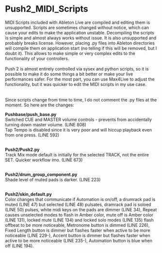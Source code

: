 # Push2_MIDI_Scripts

MIDI Scripts included with Ableton Live are compiled and editing them is unsupported. Scripts are sometimes changed without notice, which can cause your edits to make the application unstable. Decompiling the scripts is simple and almost always works without issue. It is also unsupported and probably breaks license. However, placing .py files into Ableton directories will compile them on application start (no telling if this will be removed, but I doubt it). This allows to make simple or very complex edits to the functionality of your controllers.<br/><br/>
Push 2 is almost entirely controlled via sysex and python scripts, so it is possible to make it do some things a bit better or make your live performances safer. For the most part, you can use Max4Live to adjust the functionality, but it was quicker to edit the MIDI scripts in my use case.<br/><br/><br/>
Since scripts change from time to time, I do not comment the .py files at the moment. So here are the changes:<br/>

<b>Pushbase/push_base.py</b><br/>
Switched CUE and MASTER volume controls - prevents from accidentally turning down master volume. (LINE 808)<br/>
Tap Tempo is disabled since it is very poor and will hiccup playback even from one press. (LINE 592)<br/><br/>

<b>Push2/Push2.py</b><br/>
Track Mix mode default is initially for the selected TRACK, not the entire SET. Quicker workflow imo. (LINE 673)<br/><br/>

<b>Push2/drum_group_component.py</b><br/>
Shade level of muted pads is darker. (LINE 223)<br/><br/>

<b>Push2/skin_default.py</b><br/>
Color changes that communicate if Automation is on/off, a drumrack pad is muted (LINE 47) but selected (LINE 48) pulsates, dramrack pad is soloed (LINE 50) pulses,  white midi keys on the pads are dimmer (LINE 34), Repeat causes unselected modes to flash in Amber color, mute off is Amber color (LINE 131), locked mute (LINE 134) and locked solo modes (LINE 135) flash offbeat to be more noticeable, Metronome button is dimmed (LINE 226), Fixed Length button is dimmer but flashes faster when active to be more noticeable (LINE 229-), Accent button is dimmer but flashes faster when active to be more noticeable (LINE 235-), Automation button is blue when off (LINE 194).

